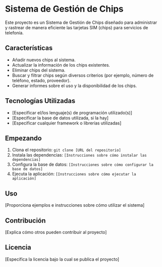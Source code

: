  # Sistema de Gestión de Chips
 

 Este proyecto es un Sistema de Gestión de Chips diseñado para administrar y rastrear de manera eficiente las tarjetas SIM (chips) para servicios de telefonía.
 

 ## Características
 

 *  Añadir nuevos chips al sistema.
 *  Actualizar la información de los chips existentes.
 *  Eliminar chips del sistema.
 *  Buscar y filtrar chips según diversos criterios (por ejemplo, número de teléfono, estado, proveedor).
 *  Generar informes sobre el uso y la disponibilidad de los chips.
 

 ## Tecnologías Utilizadas
 

 *  [Especificar el/los lenguaje(s) de programación utilizado(s)]
 *  [Especificar la base de datos utilizada, si la hay]
 *  [Especificar cualquier framework o librerías utilizadas]
 

 ## Empezando
 

 1. Clona el repositorio: `git clone [URL del repositorio]`
 2. Instala las dependencias: `[Instrucciones sobre cómo instalar las dependencias]`
 3. Configura la base de datos: `[Instrucciones sobre cómo configurar la base de datos]`
 4. Ejecuta la aplicación: `[Instrucciones sobre cómo ejecutar la aplicación]`
 

 ## Uso
 

 [Proporciona ejemplos e instrucciones sobre cómo utilizar el sistema]
 

 ## Contribución
 

 [Explica cómo otros pueden contribuir al proyecto]
 

 ## Licencia
 

 [Especifica la licencia bajo la cual se publica el proyecto]